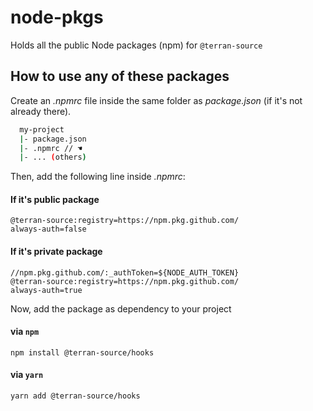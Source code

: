 # node-pkgs
Holds all the public Node packages (npm) for `@terran-source`

## How to use any of these packages

Create an _.npmrc_ file inside the same folder as _package.json_ (if it's not already there).
```bash
  my-project
  |- package.json
  |- .npmrc // ☚ 
  |- ... (others)
```
Then, add the following line inside _.npmrc_:
#### If it's public package
```
@terran-source:registry=https://npm.pkg.github.com/
always-auth=false
```
#### If it's private package
```
//npm.pkg.github.com/:_authToken=${NODE_AUTH_TOKEN}
@terran-source:registry=https://npm.pkg.github.com/
always-auth=true
```

Now, add the package as dependency to your project

#### via `npm`

`npm install @terran-source/hooks`

#### via `yarn`

`yarn add @terran-source/hooks`
